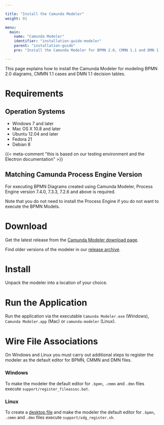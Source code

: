 ```yaml
---

title: "Install the Camunda Modeler"
weight: 01

menu:
  main:
    name: "Camunda Modeler"
    identifier: "installation-guide-modeler"
    parent: "installation-guide"
    pre: "Install the Camunda Modeler for BPMN 2.0, CMMN 1.1 and DMN 1.1."

---
```


This page explains how to install the Camunda Modeler for modeling BPMN 2.0 diagrams, CMMN 1.1 cases and DMN 1.1 decision tables.

# Requirements

## Operation Systems

* Windows 7 and later
* Mac OS X 10.8 and later
* Ubuntu 12.04 and later
* Fedora 21
* Debian 8

{{< meta-comment "this is based on our testing environment and the Electron documentation" >}}

## Matching Camunda Process Engine Version

For executing BPMN Diagrams created using Camunda Modeler, Process Engine version 7.4.0, 7.3.3, 7.2.6 and above is required.

Note that you do not need to install the Process Engine if you do not want to execute the BPMN Models.

# Download

Get the latest release from the [Camunda Modeler download page](https://camunda.com/download/modeler/).

Find older versions of the modeler in our [release archive](https://camunda.org/download/modeler/).

# Install

Unpack the modeler into a location of your choice.

# Run the Application

Run the application via the executable `Camunda Modeler.exe` (Windows), `Camunda Modeler.app` (Mac) or `camunda-modeler` (Linux).

# Wire File Associations

On Windows and Linux you must carry out additional steps to register the modeler as the default editor for BPMN, CMMN and DMN files.

### Windows

To make the modeler the default editor for `.bpmn`, `.cmmn` and `.dmn` files execute `support/register_fileassoc.bat`.

### Linux

To create a [desktop file](https://specifications.freedesktop.org/desktop-entry-spec/latest/) and make the modeler the default editor for `.bpmn`, `.cmmn` and `.dmn` files execute `support/xdg_register.sh`.